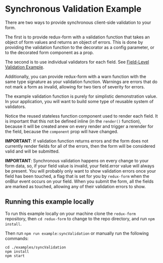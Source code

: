 # Synchronous Validation Example

There are two ways to provide synchronous client-side validation to your form.

The first is to provide redux-form with a validation function that takes an
object of form values and returns an object of errors. This is done by providing
the validation function to the decorator as a config parameter, or to the
decorated form component as a prop.

The second is to use individual validators for each field. See
[Field-Level Validation Example](http://redux-form.com/7.2.0/examples/fieldLevelValidation/).

Additionally, you can provide redux-form with a warn function with the same type
signature as your validation function. Warnings are errors that do not mark a
form as invalid, allowing for two tiers of severity for errors.

The example validation function is purely for simplistic demonstration value. In
your application, you will want to build some type of reusable system of
validators.

Notice the reused stateless function component used to render each field. It is
important that this not be defined inline (in the `render()` function), because
it will be created anew on every render and trigger a rerender for the field,
because the `component` prop will have changed.

**IMPORTANT**: If validation function returns errors and the form does not
currently render fields for all of the errors, then the form will be considered
valid and will be submitted.

**IMPORTANT**: Synchronous validation happens on every change to your form data,
so, if your field value is invalid, your field.error value will always be
present. You will probably only want to show validation errors once your field
has been touched, a flag that is set for you by `redux-form` when the onBlur
event occurs on your field. When you submit the form, all the fields are marked
as touched, allowing any of their validation errors to show.

## Running this example locally

To run this example locally on your machine clone the `redux-form` repository,
then `cd redux-form` to change to the repo directory, and run `npm install`.

Then run `npm run example:syncValidation` or manually run the following
commands:

```
cd ./examples/syncValidation
npm install
npm start
```
